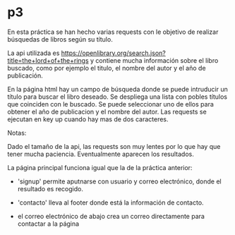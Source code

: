 # p3

En esta práctica se han hecho varias requests con le objetivo de realizar búsquedas de libros según su título. 

La api utilizada es https://openlibrary.org/search.json?title=the+lord+of+the+rings y contiene mucha información sobre el libro buscado, como por ejemplo el titulo, el nombre del autor y el año de publicación. 

En la página html hay un campo de búsqueda donde se puede intruducir un título para buscar el libro deseado. Se despliega una lista con pobles títulos que coinciden con le buscado. Se puede seleccionar uno de ellos para obtener el año de publicacion y el nombre del autor. Las requests se ejecutan en key up cuando hay mas de dos caracteres.

Notas: 

Dado el tamaño de la api, las requests son muy lentes por lo que hay que tener mucha paciencia. Eventualmente aparecen los resultados.

La página principal funciona igual que la de la práctica anterior:

 - 'signup' permite aputnarse con usuario y correo electrónico, donde el resultado es recogido. 
  
 - 'contacto' lleva al footer donde está la información de contacto.
  
 - el correo electrónico de abajo crea un correo directamente para contactar a la página
